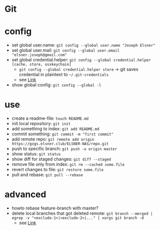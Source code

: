 # Git

# config

- set global user.name: `git config --global user.name "Joseph Elsner"`
- set global user.mail: `git config --global user.email "elsner.joseph@gmail.com"`
- set global credential.helper: `git config --global credential.helper [cache, store, osxkeychain]`
    - `git config --global credential.helper store` → git saves credential in plaintext to `~/.git-credentials`
    - see [Link](https://techexpertise.medium.com/storing-git-credentials-with-git-credential-helper-33d22a6b5ce7)
- show global config: `git config --global -l`

# use
- create a readme-file: `touch README.md`
- init local repository: `git init`
- add something to index: `git add README.md`
- commit something: `git commit -m "first commit"`
- add remote repo: `git remote add origin https://gogs.elsner.club/ELSNER-NAS/repo.git`
- push to specific branch: `git push -u origin master`
- show status: `git status`
- show diff for staged changes: `git diff --staged`
- remove file only from index: `git rm --cached some.file`
- revert changes to file: `git restore some.file`
- pull and rebase: `git pull --rebase`

# advanced
- howto rebase feature-branch with master?
- delete local branches that got deleted remote: `git branch --merged | egrep -v "<exclude-1>|<exclude-2>|..." | xargs git branch -d`
    - see [Link](https://dillionmegida.com/p/delete-outdated-branches/)
